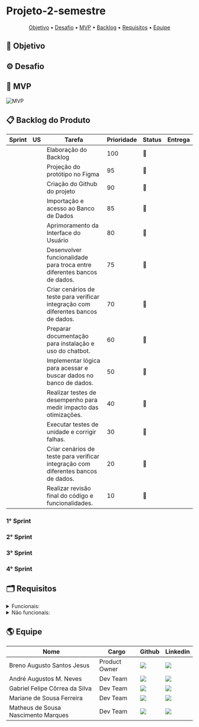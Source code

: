 # Projeto-2-semestre

  <p align="center">
     <a href ="#objetivo">Objetivo</a>  •
     <a href ="#desafio">Desafio</a>  •
     <a href ="#mvp">MVP</a>  •
     <a href ="#backlog">Backlog</a>  •
     <a href ="#requisitos">Requisitos</a>  •
     <a href ="#equipe">Equipe</a>
   </p>

## 🎯 Objetivo <a id="objetivo"></a>

## ⚙ Desafio <a id="desafio"></a>

## 🥇 MVP <a id="mvp"></a>

<p aling=center>
     <img src="" alt="MVP">
</p>     

## 📋 Backlog do Produto <a id="backlog"></a>
| Sprint | US | Tarefa | Prioridade | Status | Entrega |
| ------ | -- | ------ | ---------- | ------ | ------- |
|  |  |Elaboração do Backlog  | 100 | 🛑 |  |
|  |  |Projeção do protótipo no Figma  | 95 | 🛑 |  |
|  |  |Criação do Github do projeto  | 90 | 🛑 |  |
|  |  |Importação e acesso ao Banco de Dados  | 85 | 🛑 |  |
|  |  |Aprimoramento da Interface do Usuário  | 80 | 🛑 |  |
|  |  |Desenvolver funcionalidade para troca entre diferentes bancos de dados.  | 75 | 🛑 |  |
|  |  |Criar cenários de teste para verificar integração com diferentes bancos de dados.  |70  | 🛑 |  |
|  |  |Preparar documentação para instalação e uso do chatbot.  | 60 | 🛑 |  |
|  |  |Implementar lógica para acessar e buscar dados no banco de dados.  | 50 | 🛑 |  |
|  |  |Realizar testes de desempenho para medir impacto das otimizações.  | 40 | 🛑 |  |
|  |  |Executar testes de unidade e corrigir falhas.  | 30 | 🛑 |  |
|  |  |Criar cenários de teste para verificar integração com diferentes bancos de dados.  | 20 | 🛑 |  |
|  |  |Realizar revisão final do código e funcionalidades.  | 10 | 🛑 |  |

  ### 1° Sprint

  ### 2° Sprint

  ### 3° Sprint

  ### 4° Sprint

## 🗂 Requisitos <a id="requisitos"></a>
<details>
   <summary>Funcionais:</summary>
   <ul>
     
   <ul>
</details>
<details>
   <summary>Não funcionais:</summary>
   <ul>

   </ul>
</details>

## 🌎 Equipe <a id="equipe"></a>

| Nome | Cargo | Github | Linkedin |
| ---- | ----- | ------ | -------- | 
| Breno Augusto Santos Jesus  | Product Owner |  <a href="https://github.com/brenoasj"><img src="https://img.shields.io/badge/GitHub-100000?style=for-the-badge&logo=github&logoColor=white"></a> | <a href="https://www.linkedin.com/in/brenoaugusto1910/"><img src="https://img.shields.io/badge/LinkedIn-0077B5?style=for-the-badge&logo=linkedin&logoColor=white"></a> |
| André Augustos M. Neves | Dev Team | <a href="https://github.com/andreN4vs"><img src="https://img.shields.io/badge/GitHub-100000?style=for-the-badge&logo=github&logoColor=white"></a> | <a href=""><img src="https://img.shields.io/badge/LinkedIn-0077B5?style=for-the-badge&logo=linkedin&logoColor=white"></a> |
| Gabriel Felipe Côrrea da Silva | Dev Team | <a href="https://github.com/gabrielfelip"><img src="https://img.shields.io/badge/GitHub-100000?style=for-the-badge&logo=github&logoColor=white"></a> | <a href="https://www.linkedin.com/in/gabriel-silva--cs/"><img src="https://img.shields.io/badge/LinkedIn-0077B5?style=for-the-badge&logo=linkedin&logoColor=white"></a> |
| Mariane de Sousa Ferreira | Dev Team | <a href="https://github.com/Mariiferreira"><img src="https://img.shields.io/badge/GitHub-100000?style=for-the-badge&logo=github&logoColor=white"></a> | <a href=""><img src="https://img.shields.io/badge/LinkedIn-0077B5?style=for-the-badge&logo=linkedin&logoColor=white"></a> |
| Matheus de Sousa Nascimento Marques | Dev Team | <a href="https://github.com/matmarquesx"><img src="https://img.shields.io/badge/GitHub-100000?style=for-the-badge&logo=github&logoColor=white"></a>| <a href="https://www.linkedin.com/in/matmarquesx/"><img src="https://img.shields.io/badge/LinkedIn-0077B5?style=for-the-badge&logo=linkedin&logoColor=white"></a> |


